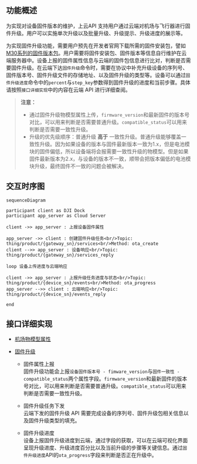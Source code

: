 
## 功能概述 

为实现对设备固件版本的维护，上云API 支持用户通过云端对机场与飞行器进行固件升级。用户可以实施单次升级以及批量升级、升级提示、升级进度的展示等。

为实现固件升级功能，需要用户预先在开发者官网下载所需的固件安装包，譬如[M30系列的固件版本包](https://www.dji.com/cn/downloads/products/matrice-30)。用户需要将固件安装包、固件版本等信息自行维护在云端服务器中。设备上报的固件属性信息与云端的固件包信息进行比对，判断是否需要固件升级。在云端下达`固件升级`命令时，需要在协议中补充升级设备的序列号、固件版本号、固件升级文件的存储地址、以及固件升级的类型等。设备可以通过`固件升级进度`命令中的`percent`与`step_key`参数得到固件升级的进度和当前步骤。具体请按照`接口详细实现`中的内容在云端 API 进行详细查阅。

> **注意：**
> * 通过固件升级物模型属性上传，`firmware_version`和最新固件的版本号对比，可以用来判断是否需要普通升级。`compatible_status`可以用来判断是否需要一致性升级。
> * 升级的优先级顺序：普通升级 **高于** 一致性升级。普通升级能够覆盖一致性升级。因为如果设备的版本与固件最新版本一致为1.x，但是电池模块的固件偏低，所以设备端将会报需要一致性升级的物模型。但是如果固件最新版本为2.x，与设备的版本不一致，顺带会把版本偏低的电池模块升级，最终固件不一致的问题会被解决。


## 交互时序图

```mermaid
sequenceDiagram

participant client as DJI Dock
participant app_server as Cloud Server

client ->> app_server : 上报设备固件属性

app_server ->> client : 创建固件升级任务<br/>Topic: thing/product/{gateway_sn}/services<br/>Method: ota_create
client -->> app_server : 设备响应<br/>Topic: thing/product/{gateway_sn}/services_reply

loop 设备上传进度与云端响应

client ->> app_server : 上报升级任务进度与状态<br/>Topic: thing/product/{device_sn}/events<br/>Method: ota_progress
app_server -->> client : 云端响应<br/>Topic: thing/product/{device_sn}/events_reply

end
```


## 接口详细实现

* [机场物模型属性](https://developer.dji.com/doc/cloud-api-tutorial/cn/server-api-reference/mqtt/thing-model/gateway/dock/properties.html)

* [固件升级](https://developer.dji.com/doc/cloud-api-tutorial/cn/server-api-reference/mqtt/thing-model/gateway/dock/firmware.html)
  * 固件属性上报<br/>
    固件升级功能会上报`设备固件版本号 - fimware_version`与`固件一致性 - compatible_status`两个属性字段。`firmware_version`和最新固件的版本号对比，可以用来判断是否需要普通升级。`compatible_status`可以用来判断是否需要一致性升级。

  * 固件升级任务下发<br/>
    云端下发的固件升级 API 需要完成设备的序列号、固件升级包相关信息以及固件升级类型的填充。

  * 固件升级进度<br/>
    设备上报固件升级进度到云端，通过字段的获取，可以在云端可视化界面呈现升级进度、升级进度百分比以及当前升级的步骤等关键信息。通过`固件升级进度`API的`ota_progress`字段来判断是否正在升级中。



